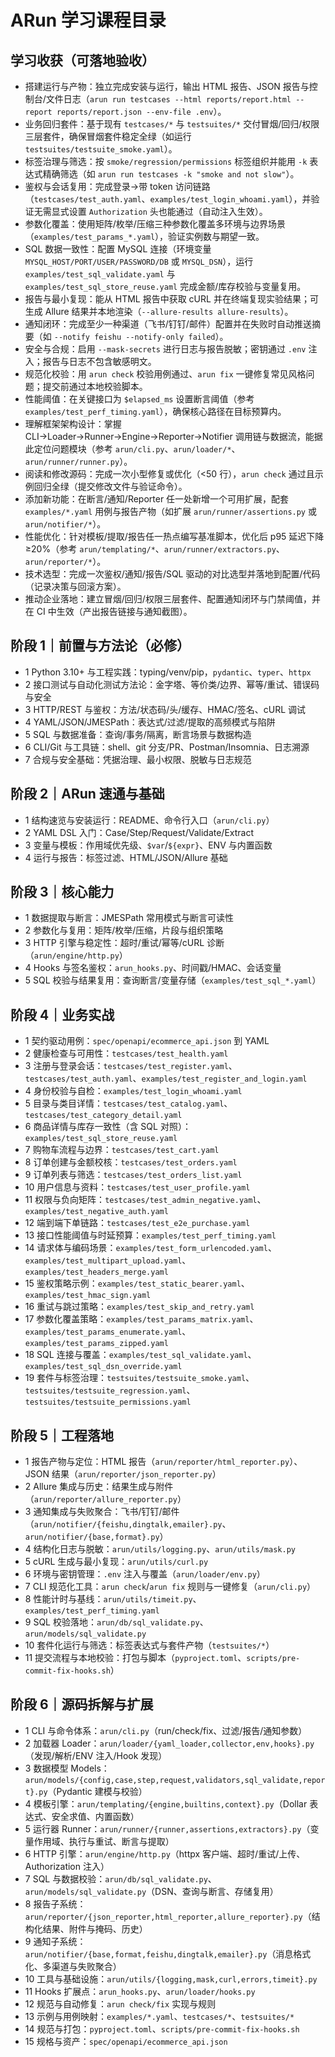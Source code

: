 # ARun 学习课程目录

## 学习收获（可落地验收）
- 搭建运行与产物：独立完成安装与运行，输出 HTML 报告、JSON 报告与控制台/文件日志（`arun run testcases --html reports/report.html --report reports/report.json --env-file .env`）。
- 业务回归套件：基于现有 `testcases/*` 与 `testsuites/*` 交付冒烟/回归/权限三层套件，确保冒烟套件稳定全绿（如运行 `testsuites/testsuite_smoke.yaml`）。
- 标签治理与筛选：按 `smoke/regression/permissions` 标签组织并能用 `-k` 表达式精确筛选（如 `arun run testcases -k "smoke and not slow"`）。
- 鉴权与会话复用：完成登录→带 token 访问链路（`testcases/test_auth.yaml`、`examples/test_login_whoami.yaml`），并验证无需显式设置 `Authorization` 头也能通过（自动注入生效）。
- 参数化覆盖：使用矩阵/枚举/压缩三种参数化覆盖多环境与边界场景（`examples/test_params_*.yaml`），验证实例数与期望一致。
- SQL 数据一致性：配置 MySQL 连接（环境变量 `MYSQL_HOST/PORT/USER/PASSWORD/DB` 或 `MYSQL_DSN`），运行 `examples/test_sql_validate.yaml` 与 `examples/test_sql_store_reuse.yaml` 完成金额/库存校验与变量复用。
- 报告与最小复现：能从 HTML 报告中获取 cURL 并在终端复现实验结果；可生成 Allure 结果并本地渲染（`--allure-results allure-results`）。
- 通知闭环：完成至少一种渠道（飞书/钉钉/邮件）配置并在失败时自动推送摘要（如 `--notify feishu --notify-only failed`）。
- 安全与合规：启用 `--mask-secrets` 进行日志与报告脱敏；密钥通过 `.env` 注入；报告与日志不包含敏感明文。
- 规范化校验：用 `arun check` 校验用例通过、`arun fix` 一键修复常见风格问题；提交前通过本地校验脚本。
- 性能阈值：在关键接口为 `$elapsed_ms` 设置断言阈值（参考 `examples/test_perf_timing.yaml`），确保核心路径在目标预算内。
- 理解框架架构设计：掌握 CLI→Loader→Runner→Engine→Reporter→Notifier 调用链与数据流，能据此定位问题模块（参考 `arun/cli.py`、`arun/loader/*`、`arun/runner/runner.py`）。
- 阅读和修改源码：完成一次小型修复或优化（<50 行），`arun check` 通过且示例回归全绿（提交修改文件与验证命令）。
- 添加新功能：在断言/通知/Reporter 任一处新增一个可用扩展，配套 `examples/*.yaml` 用例与报告产物（如扩展 `arun/runner/assertions.py` 或 `arun/notifier/*`）。
- 性能优化：针对模板/提取/报告任一热点编写基准脚本，优化后 p95 延迟下降≥20%（参考 `arun/templating/*`、`arun/runner/extractors.py`、`arun/reporter/*`）。
- 技术选型：完成一次鉴权/通知/报告/SQL 驱动的对比选型并落地到配置/代码（记录决策与回滚方案）。
- 推动企业落地：建立冒烟/回归/权限三层套件、配置通知闭环与门禁阈值，并在 CI 中生效（产出报告链接与通知截图）。

## 阶段 1｜前置与方法论（必修）
- 1 Python 3.10+ 与工程实践：typing/venv/pip，`pydantic`、`typer`、`httpx`
- 2 接口测试与自动化测试方法论：金字塔、等价类/边界、幂等/重试、错误码与安全
- 3 HTTP/REST 与鉴权：方法/状态码/头/缓存、HMAC/签名、cURL 调试
- 4 YAML/JSON/JMESPath：表达式/过滤/提取的高频模式与陷阱
- 5 SQL 与数据准备：查询/事务/隔离，断言场景与数据构造
- 6 CLI/Git 与工具链：shell、git 分支/PR、Postman/Insomnia、日志溯源
- 7 合规与安全基础：凭据治理、最小权限、脱敏与日志规范

## 阶段 2｜ARun 速通与基础
- 1 结构速览与安装运行：README、命令行入口（`arun/cli.py`）
- 2 YAML DSL 入门：Case/Step/Request/Validate/Extract
- 3 变量与模板：作用域优先级、`$var`/`${expr}`、ENV 与内置函数
- 4 运行与报告：标签过滤、HTML/JSON/Allure 基础

## 阶段 3｜核心能力
- 1 数据提取与断言：JMESPath 常用模式与断言可读性
- 2 参数化与复用：矩阵/枚举/压缩，片段与组织策略
- 3 HTTP 引擎与稳定性：超时/重试/幂等/cURL 诊断（`arun/engine/http.py`）
- 4 Hooks 与签名鉴权：`arun_hooks.py`、时间戳/HMAC、会话变量
- 5 SQL 校验与结果复用：查询断言/变量存储（`examples/test_sql_*.yaml`）

## 阶段 4｜业务实战
- 1 契约驱动用例：`spec/openapi/ecommerce_api.json` 到 YAML
- 2 健康检查与可用性：`testcases/test_health.yaml`
- 3 注册与登录会话：`testcases/test_register.yaml`、`testcases/test_auth.yaml`、`examples/test_register_and_login.yaml`
- 4 身份校验与自检：`examples/test_login_whoami.yaml`
- 5 目录与类目详情：`testcases/test_catalog.yaml`、`testcases/test_category_detail.yaml`
- 6 商品详情与库存一致性（含 SQL 对照）：`examples/test_sql_store_reuse.yaml`
- 7 购物车流程与边界：`testcases/test_cart.yaml`
- 8 订单创建与金额校核：`testcases/test_orders.yaml`
- 9 订单列表与筛选：`testcases/test_orders_list.yaml`
- 10 用户信息与资料：`testcases/test_user_profile.yaml`
- 11 权限与负向矩阵：`testcases/test_admin_negative.yaml`、`examples/test_negative_auth.yaml`
- 12 端到端下单链路：`testcases/test_e2e_purchase.yaml`
- 13 接口性能阈值与时延预算：`examples/test_perf_timing.yaml`
- 14 请求体与编码场景：`examples/test_form_urlencoded.yaml`、`examples/test_multipart_upload.yaml`、`examples/test_headers_merge.yaml`
- 15 鉴权策略示例：`examples/test_static_bearer.yaml`、`examples/test_hmac_sign.yaml`
- 16 重试与跳过策略：`examples/test_skip_and_retry.yaml`
- 17 参数化覆盖策略：`examples/test_params_matrix.yaml`、`examples/test_params_enumerate.yaml`、`examples/test_params_zipped.yaml`
- 18 SQL 连接与覆盖：`examples/test_sql_validate.yaml`、`examples/test_sql_dsn_override.yaml`
- 19 套件与标签治理：`testsuites/testsuite_smoke.yaml`、`testsuites/testsuite_regression.yaml`、`testsuites/testsuite_permissions.yaml`

## 阶段 5｜工程落地
- 1 报告产物与定位：HTML 报告（`arun/reporter/html_reporter.py`）、JSON 结果（`arun/reporter/json_reporter.py`）
- 2 Allure 集成与历史：结果生成与附件（`arun/reporter/allure_reporter.py`）
- 3 通知集成与失败聚合：飞书/钉钉/邮件（`arun/notifier/{feishu,dingtalk,emailer}.py`、`arun/notifier/{base,format}.py`）
- 4 结构化日志与脱敏：`arun/utils/logging.py`、`arun/utils/mask.py`
- 5 cURL 生成与最小复现：`arun/utils/curl.py`
- 6 环境与密钥管理：`.env` 注入与覆盖（`arun/loader/env.py`）
- 7 CLI 规范化工具：`arun check`/`arun fix` 规则与一键修复（`arun/cli.py`）
- 8 性能计时与基线：`arun/utils/timeit.py`、`examples/test_perf_timing.yaml`
- 9 SQL 校验落地：`arun/db/sql_validate.py`、`arun/models/sql_validate.py`
- 10 套件化运行与筛选：标签表达式与套件产物（`testsuites/*`）
- 11 提交流程与本地校验：打包与脚本（`pyproject.toml`、`scripts/pre-commit-fix-hooks.sh`）

## 阶段 6｜源码拆解与扩展
- 1 CLI 与命令体系：`arun/cli.py`（run/check/fix、过滤/报告/通知参数）
- 2 加载器 Loader：`arun/loader/{yaml_loader,collector,env,hooks}.py`（发现/解析/ENV 注入/Hook 发现）
- 3 数据模型 Models：`arun/models/{config,case,step,request,validators,sql_validate,report}.py`（Pydantic 建模与校验）
- 4 模板引擎：`arun/templating/{engine,builtins,context}.py`（Dollar 表达式、安全求值、内置函数）
- 5 运行器 Runner：`arun/runner/{runner,assertions,extractors}.py`（变量作用域、执行与重试、断言与提取）
- 6 HTTP 引擎：`arun/engine/http.py`（httpx 客户端、超时/重试/上传、Authorization 注入）
- 7 SQL 与数据校验：`arun/db/sql_validate.py`、`arun/models/sql_validate.py`（DSN、查询与断言、存储复用）
- 8 报告子系统：`arun/reporter/{json_reporter,html_reporter,allure_reporter}.py`（结构化结果、附件与掩码、历史）
- 9 通知子系统：`arun/notifier/{base,format,feishu,dingtalk,emailer}.py`（消息格式化、多渠道与失败聚合）
- 10 工具与基础设施：`arun/utils/{logging,mask,curl,errors,timeit}.py`
- 11 Hooks 扩展点：`arun_hooks.py`、`arun/loader/hooks.py`
- 12 规范与自动修复：`arun check/fix` 实现与规则
- 13 示例与用例映射：`examples/*.yaml`、`testcases/*`、`testsuites/*`
- 14 规范与打包：`pyproject.toml`、`scripts/pre-commit-fix-hooks.sh`
- 15 规格与资产：`spec/openapi/ecommerce_api.json`
